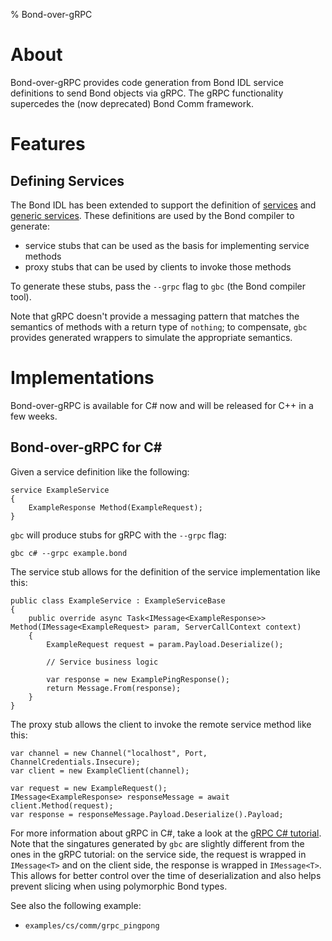 % Bond-over-gRPC

# About #

Bond-over-gRPC provides code generation from Bond IDL service definitions
to send Bond objects via gRPC. The gRPC functionality supercedes the
(now deprecated) Bond Comm framework.

# Features #

## Defining Services ##

The Bond IDL has been extended to support the definition of
[services](compiler.html#service-definition) and
[generic services](compiler.html#generic-service). These definitions are
used by the Bond compiler to generate:

* service stubs that can be used as the basis for implementing service
  methods
* proxy stubs that can be used by clients to invoke those methods

To generate these stubs, pass the `--grpc` flag to `gbc` (the Bond compiler
tool).

Note that gRPC doesn't provide a messaging pattern that matches
the semantics of methods with a return type of `nothing`; to compensate,
`gbc` provides generated wrappers to simulate the appropriate semantics.

# Implementations #

Bond-over-gRPC is available for C# now and will be released for C++ in a
few weeks.

## Bond-over-gRPC for C# ##

Given a service definition like the following:

    service ExampleService
    {
        ExampleResponse Method(ExampleRequest);
    }

`gbc` will produce stubs for gRPC with the `--grpc` flag:

    gbc c# --grpc example.bond

The service stub allows for the definition of the service implementation like this:

    public class ExampleService : ExampleServiceBase
    {
        public override async Task<IMessage<ExampleResponse>> Method(IMessage<ExampleRequest> param, ServerCallContext context)
        {
            ExampleRequest request = param.Payload.Deserialize();

            // Service business logic

            var response = new ExamplePingResponse();
            return Message.From(response);
        }
    }

The proxy stub allows the client to invoke the remote service method like this:

    var channel = new Channel("localhost", Port, ChannelCredentials.Insecure);
    var client = new ExampleClient(channel);

    var request = new ExampleRequest();
    IMessage<ExampleResponse> responseMessage = await client.Method(request);
    var response = responseMessage.Payload.Deserialize().Payload;

For more information about gRPC in C#, take a look at the [gRPC C# tutorial](http://www.grpc.io/docs/tutorials/basic/csharp.html). Note that the singatures generated by `gbc` are slightly different from the
ones in the gRPC tutorial: on the service side, the request is wrapped in
`IMessage<T>` and on the client side, the response is wrapped in `IMessage<T>`.
This allows for better control over the time of deserialization and also helps
prevent slicing when using polymorphic Bond types.

See also the following example:

- `examples/cs/comm/grpc_pingpong`
